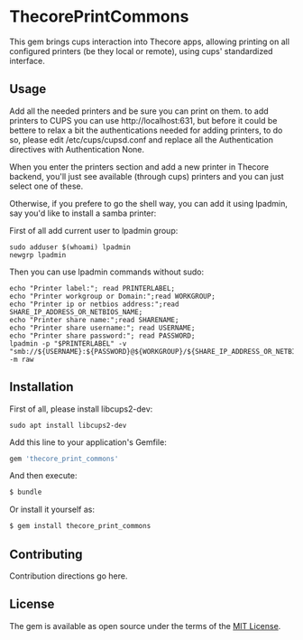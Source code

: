 # ThecorePrintCommons
This gem brings cups interaction into Thecore apps, allowing printing on all configured printers (be they local or remote), using cups' standardized interface.

## Usage
Add all the needed printers and be sure you can print on them.
to add printers to CUPS you can use http://localhost:631, but before it could be bettere to relax a bit 
the authentications needed for adding printers, to do so, please edit /etc/cups/cupsd.conf and replace all the Authentication directives with Authentication None.

When you enter the printers section and add a new printer in Thecore backend, you'll just see available (through cups) printers and you can just select one of these.

Otherwise, if you prefere to go the shell way, you can add it using lpadmin, say you'd like to install a samba printer:

First of all add current user to lpadmin group:

```shell
sudo adduser $(whoami) lpadmin
newgrp lpadmin
```

Then you can use lpadmin commands without sudo:

```shell
echo "Printer label:"; read PRINTERLABEL;
echo "Printer workgroup or Domain:";read WORKGROUP;
echo "Printer ip or netbios address:";read SHARE_IP_ADDRESS_OR_NETBIOS_NAME;
echo "Printer share name:";read SHARENAME;
echo "Printer share username:"; read USERNAME;
echo "Printer share password:"; read PASSWORD;
lpadmin -p "$PRINTERLABEL" -v "smb://${USERNAME}:${PASSWORD}@${WORKGROUP}/${SHARE_IP_ADDRESS_OR_NETBIOS_NAME}/${SHARENAME}" -m raw
```

## Installation
First of all, please install libcups2-dev:

```shell
sudo apt install libcups2-dev
```

Add this line to your application's Gemfile:

```ruby
gem 'thecore_print_commons'
```

And then execute:
```bash
$ bundle
```

Or install it yourself as:
```bash
$ gem install thecore_print_commons
```

## Contributing
Contribution directions go here.

## License
The gem is available as open source under the terms of the [MIT License](https://opensource.org/licenses/MIT).
